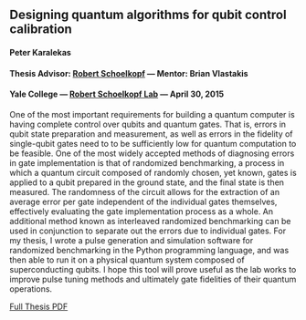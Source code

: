## Designing quantum algorithms for qubit control calibration

#### Peter Karalekas
#### Thesis Advisor: [Robert Schoelkopf](http://appliedphysics.yale.edu/robert-j-schoelkopf) &mdash; Mentor: Brian Vlastakis
#### Yale College &mdash; [Robert Schoelkopf Lab](http://rsl.yale.edu/) &mdash; April 30, 2015

One of the most important requirements for building a quantum computer is having complete control over qubits and quantum gates. That is, errors in qubit state preparation and measurement, as well as errors in the fidelity of single-qubit gates need to to be sufficiently low for quantum computation to be feasible. One of the most widely accepted methods of diagnosing errors in gate implementation is that of randomized benchmarking, a process in which a quantum circuit composed of randomly chosen, yet known, gates is applied to a qubit prepared in the ground state, and the final state is then measured. The randomness of the circuit allows for the extraction of an average error per gate independent of the individual gates themselves, effectively evaluating the gate implementation process as a whole. An additional method known as interleaved randomized benchmarking can be used in conjunction to separate out the errors due to individual gates. For my thesis, I wrote a pulse generation and simulation software for randomized benchmarking in the Python programming language, and was then able to run it on a physical quantum system composed of superconducting qubits. I hope this tool will prove useful as the lab works to improve pulse tuning methods and ultimately gate fidelities of their quantum operations.

[Full Thesis PDF](https://github.com/pkaralekas/senior-thesis/blob/master/docs/thesis-writeup.pdf)